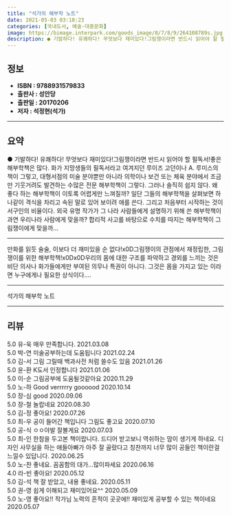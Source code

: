 ```yaml
---
title: "석가의 해부학 노트"
date: 2021-05-03 03:18:23
categories: [국내도서, 예술-대중문화]
image: https://bimage.interpark.com/goods_image/8/7/8/9/264108789s.jpg
description: ● 기발하다! 유쾌하다! 무엇보다 재미있다!그림쟁이라면 반드시 읽어야 할 필독서!좋은 해부학책은 많다. 화가 지망생들의 필독서라고 여겨지던 루이즈 고던이나 A. 루미스의 책이 그렇고, 대형서점의 미술 분야뿐만 아니라 의학이나 보건 또는 체육 분야에서 조금만 기웃거려도 발견하는 수많은
---
```


## **정보**

- **ISBN : 9788931579833**
- **출판사 : 성안당**
- **출판일 : 20170206**
- **저자 : 석정현(석가)**

------



## **요약**

●  기발하다! 유쾌하다! 무엇보다 재미있다!그림쟁이라면 반드시 읽어야 할 필독서!좋은 해부학책은 많다. 화가 지망생들의 필독서라고 여겨지던 루이즈 고던이나 A. 루미스의 책이 그렇고, 대형서점의 미술 분야뿐만 아니라 의학이나 보건 또는 체육 분야에서 조금만 기웃거려도 발견하는 수많은 전문 해부학책이 그렇다. 그러나 솔직히 쉽지 않다. 왜 좋다 하는 해부학책이 이토록 어렵게만 느껴질까? 일단 그들의 해부학책을 살펴보면 하나같이 격식을 차리고 속된 말로 있어 보이려 애를 쓴다. 그리고 처음부터 시작하는 것이 서구인의 비율이다. 외국 유명 작가가 그 나라 사람들에게 설명하기 위해 쓴 해부학책이 과연 우리나라 사람에게 맞을까? 합리적 사고를 바탕으로 수치를 따지는 해부학책이 그림쟁이에게 맞을까...

------

만화를 읽듯 술술, 이보다 더 재미있을 순 없다!x0D그림쟁이의 관점에서 재정립한, 그림쟁이를 위한 해부학책!x0Dx0D우리의 몸에 대한 구조를 파악하고 경외를 느끼는 것은 비단 의사나 화가들에게만 부여된 의무나 특권이 아니다. 그것은 몸을 가지고 있는 이라면 누구에게나 필요한 상식이다.... 

------


석가의 해부학 노트 

------


## **리뷰** 

5.0 유-욱 매우 만족합니다. 2021.03.08 <br/>5.0 박-연 미술공부하는데  도움됩니다 2021.02.24 <br/>5.0 김-서 그림 그릴때 백과사전 처럼 쓸수도 있음 2021.01.26 <br/>5.0 윤-환 K도서 인정합니다 2021.01.06 <br/>5.0 이-순 그림공부에 도움될것같아요 2020.11.29 <br/>5.0 노-하 Good verrrrry goooood 2020.10.14 <br/>5.0 장-심 good 2020.09.06 <br/>5.0 장-철 놀랍네요 2020.08.30 <br/>5.0 김-정 좋아요! 2020.07.26 <br/>5.0 최-우 공이 들어간 책입니다 그림도 좋고요 2020.07.10 <br/>5.0 공-식 ㅇㅇ야발 잘볼게요 2020.07.03 <br/>5.0 최-인 한참을 두고본 책이랍니다. 드디어 받고보니 역쉬하는 맘이 생기게 하네요. 디자인 사무실을 하는 애들아빠가 아주 잘 골랐다고 칭찬까지 너무 많이 공들인 책이란걸 느낄수 있답니다. 2020.06.25 <br/>5.0 노-찬 좋네요. 꼼꼼함의 대가...많이파세요  2020.06.16 <br/>4.0 라-빈 좋아요! 2020.05.12 <br/>5.0 김-석 책 잘 받았고, 내용 좋네요. 2020.05.11 <br/>5.0 권-영 쉽게 이해되고 재미있어요^^ 2020.05.09 <br/>5.0 노-영 좋아요!! 작가님 노력의 흔적이 곳곳에!! 재미있게 공부할 수 있는 책이네요 2020.05.07 <br/>